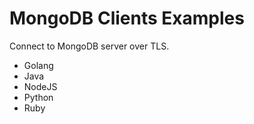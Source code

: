 # MongoDB Clients Examples
Connect to MongoDB server over TLS.

- Golang
- Java
- NodeJS
- Python
- Ruby
